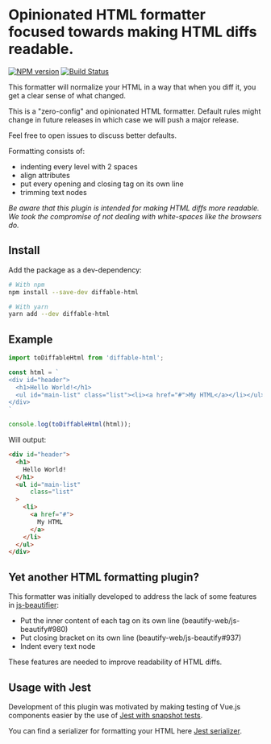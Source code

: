 # Opinionated HTML formatter focused towards making HTML diffs readable.

[![NPM version](https://badge.fury.io/js/diffable-html.svg)](https://yarnpkg.org/en/package/diffable-html)
[![Build Status](https://travis-ci.org/rayrutjes/diffable-html.svg?branch=master)](https://travis-ci.org/rayrutjes/diffable-html)

This formatter will normalize your HTML in a way that when you diff it, you get a clear sense of what changed.

This is a "zero-config" and opinionated HTML formatter. Default rules might change in future releases in which case we will push a major release.

Feel free to open issues to discuss better defaults.

Formatting consists of:
- indenting every level with 2 spaces
- align attributes
- put every opening and closing tag on its own line
- trimming text nodes

*Be aware that this plugin is intended for making HTML diffs more readable.
We took the compromise of not dealing with white-spaces like the browsers do.*

## Install

Add the package as a dev-dependency:

```bash
# With npm
npm install --save-dev diffable-html

# With yarn
yarn add --dev diffable-html
```


## Example

```js
import toDiffableHtml from 'diffable-html';

const html = `
<div id="header">
  <h1>Hello World!</h1>
  <ul id="main-list" class="list"><li><a href="#">My HTML</a></li></ul>
</div>
`

console.log(toDiffableHtml(html));
```

Will output:

```html
<div id="header">
  <h1>
    Hello World!
  </h1>
  <ul id="main-list"
      class="list"
  >
    <li>
      <a href="#">
        My HTML
      </a>
    </li>
  </ul>
</div>
```

## Yet another HTML formatting plugin?

This formatter was initially developed to address the lack of some features in [js-beautifier](https://github.com/beautify-web/js-beautify):

- Put the inner content of each tag on its own line (beautify-web/js-beautify#980)
- Put closing bracket on its own line (beautify-web/js-beautify#937)
- Indent every text node

These features are needed to improve readability of HTML diffs.

## Usage with Jest

Development of this plugin was motivated by making testing of Vue.js components easier
by the use of [Jest with snapshot tests](https://facebook.github.io/jest/docs/snapshot-testing.html).

You can find a serializer for formatting your HTML here [Jest serializer](https://github.com/rayrutjes/jest-serializer-html).
